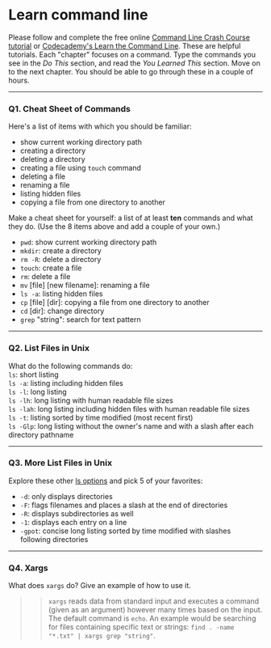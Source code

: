 # Learn command line

Please follow and complete the free online [Command Line Crash Course
tutorial](https://web.archive.org/web/20160708171659/http://cli.learncodethehardway.org/book/) or [Codecademy's Learn the Command Line](https://www.codecademy.com/learn/learn-the-command-line). These are helpful tutorials. Each "chapter" focuses on a command. Type the commands you see in the _Do This_ section, and read the _You Learned This_ section. Move on to the next chapter. You should be able to go through these in a couple of hours.

---

### Q1.  Cheat Sheet of Commands  

Here's a list of items with which you should be familiar:  
* show current working directory path
* creating a directory
* deleting a directory
* creating a file using `touch` command
* deleting a file
* renaming a file
* listing hidden files
* copying a file from one directory to another

Make a cheat sheet for yourself: a list of at least **ten** commands and what they do.  (Use the 8 items above and add a couple of your own.)  

* `pwd`: show current working directory path
* `mkdir`: create a directory
* `rm -R`: delete a directory
* `touch`: create a file
* `rm`: delete a file
* `mv` [file] [new filename]: renaming a file
* `ls -a`: listing hidden files
* `cp` [file] [dir]: copying a file from one directory to another
* `cd` [dir]: change directory
* `grep` "string": search for text pattern

---

### Q2.  List Files in Unix   

What do the following commands do:  
`ls`: short listing  
`ls -a`: listing including hidden files  
`ls -l`: long listing  
`ls -lh`: long listing with human readable file sizes  
`ls -lah`: long listing including hidden files with human readable file sizes  
`ls -t`: listing sorted by time modified (most recent first)  
`ls -Glp`: long listing without the owner's name and with a slash after each directory pathname  

---

### Q3.  More List Files in Unix  

Explore these other [ls options](http://www.techonthenet.com/unix/basic/ls.php) and pick 5 of your favorites:

* `-d`: only displays directories
* `-F`: flags filenames and places a slash at the end of directories
* `-R`: displays subdirectories as well
* `-1`: displays each entry on a line
* `-gpot`: concise long listing sorted by time modified with slashes following directories

---

### Q4.  Xargs   

What does `xargs` do? Give an example of how to use it.

> > `xargs` reads data from standard input and executes a command (given as an argument) however many times based on the input. The default command is `echo`. An example would be searching for files containing specific text or strings: `find . -name "*.txt" | xargs grep "string"`.
